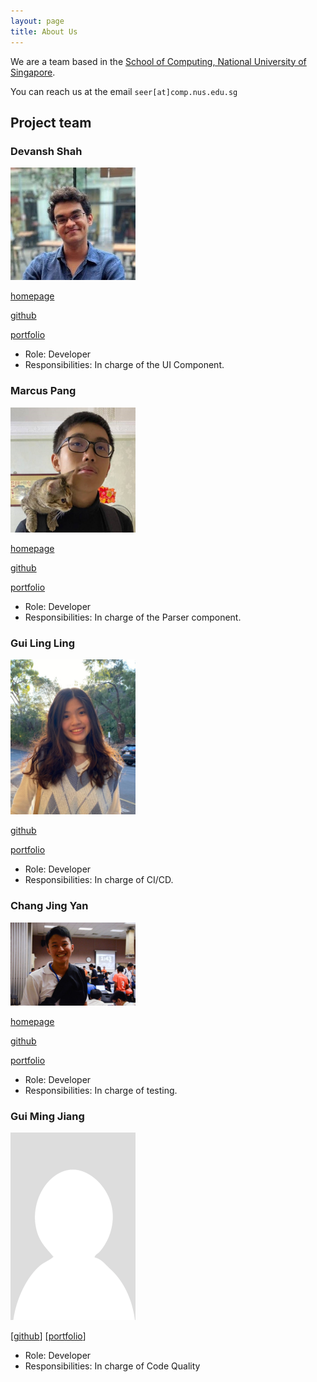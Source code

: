 ```yaml
---
layout: page
title: About Us
---
```


We are a team based in the [School of Computing, National University of Singapore](http://www.comp.nus.edu.sg).

You can reach us at the email `seer[at]comp.nus.edu.sg`

## Project team

### Devansh Shah

<img src="images/devanshshah1309.png" width="200px">

[homepage](https://www.linkedin.com/in/devansh-shah-305a59201/)

[github](https://github.com/devanshshah1309)

[portfolio](team/devanshshah1309.md)

* Role: Developer
* Responsibilities: In charge of the UI Component.

### Marcus Pang

<img src="images/marcuspang.png" width="200px">

[homepage](https://www.linkedin.com/in/marcus-pang-yu-yang/)

[github](http://github.com/marcuspang)

[portfolio](team/marcuspang.md)

* Role: Developer
* Responsibilities: In charge of the Parser component.

### Gui Ling Ling

<img src="images/ling-ui.png" width="200px">

[github](http://github.com/ling-ui)

[portfolio](team/ling-ui.md)

* Role: Developer
* Responsibilities: In charge of CI/CD.


### Chang Jing Yan

<img src="images/changjy44.png" width="200px">

[homepage](https://www.linkedin.com/in/chang-jing-yan-079928146/)

[github](http://github.com/changjy44)

[portfolio](team/changjy44.md)

* Role: Developer
* Responsibilities: In charge of testing.


### Gui Ming Jiang

<img src="images/mjgui.png" width="200px">

[[github](http://github.com/mjgui)]
[[portfolio](team/mjgui.md)]

* Role: Developer
* Responsibilities: In charge of Code Quality
